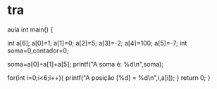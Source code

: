 # tra
aula
int main() {

int a[6];
a[0]=1;
a[1]=0;
a[2]=5;
a[3]=-2;
a[4]=100;
a[5]=-7;
int soma=0,contador=0;

soma=a[0]+a[1]+a[5];
printf("A soma é: %d\n",soma);

for(int i=0;i<6;i++){
    printf("A posição [%d] = %d\n",i,a[i]);
    }
    return 0;
}
